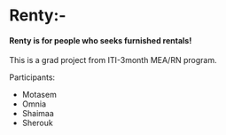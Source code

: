 # Renty:-

#### **Renty is for people who seeks furnished rentals!**

This is a grad project from ITI-3month MEA/RN program.


Participants:

- Motasem
- Omnia
- Shaimaa
- Sherouk
